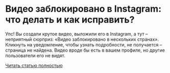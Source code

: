 # Видео заблокировано в Instagram: что делать и как исправить?



Упс! Вы создали крутое видео, выложили его в Instagram, а тут – неприятный сюрприз: «Видео заблокировано в нескольких странах». Кликнуть на уведомление, чтобы узнать подробности, не получается – страница не найдена. Видео вроде бы есть в вашем профиле, но другие пользователи его не видят.

[Читать статью полностью](https://xyberbara.com/web/video-zablokirovano-v-instagram/)

